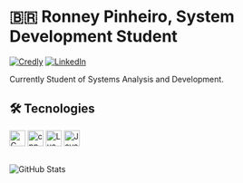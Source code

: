 # 🇧🇷 Ronney Pinheiro, System Development Student
[![Credly](https://img.shields.io/badge/credly-%23092E20?style=for-the-badge&logo=credly&logoColor=orange)](https://www.credly.com/users/ronney-pinheiro-almeida-da-silva) [![LinkedIn](https://img.shields.io/badge/LinkedIn-0077B5?style=for-the-badge&logo=linkedin&logoColor=white)](https://www.linkedin.com/in/ronney-pinheiro-almeida-da-silva-428ba4319)

Currently Student of Systems Analysis and Development.
## 🛠️ Tecnologies
<img 
alt="C"
title="C"
width="28px"
src="https://upload.wikimedia.org/wikipedia/commons/thumb/1/18/C_Programming_Language.svg/570px-C_Programming_Language.svg.png?20201031132917" />
<img 
alt="cpp"
title="C++"
width="28px"
src="https://upload.wikimedia.org/wikipedia/commons/thumb/1/18/ISO_C%2B%2B_Logo.svg/459px-ISO_C%2B%2B_Logo.svg.png?20170928190710" />
<img 
alt="Lua"
title="Lua"
width="28px"
src="https://upload.wikimedia.org/wikipedia/commons/thumb/c/cf/Lua-Logo.svg/900px-Lua-Logo.svg.png?20150107024942" />
<img
alt="Java"
title="Java"
width="28px"
src="https://cdn.jsdelivr.net/gh/devicons/devicon@latest/icons/java/java-original-wordmark.svg" />


##  
![GitHub Stats](https://github-readme-stats.vercel.app/api?username=musasPI&theme=transparent&bg_color=#007b00&border_color=262626&show_icons=true&icon_color=0000b3z&title_color=b1b63a&text_color=FFF)
